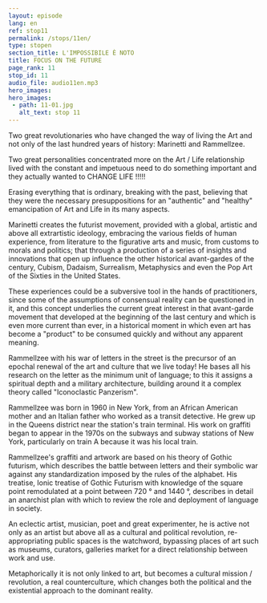 ```yaml
---
layout: episode
lang: en
ref: stop11
permalink: /stops/11en/
type: stopen
section_title: L'IMPOSSIBILE È NOTO
title: FOCUS ON THE FUTURE
page_rank: 11
stop_id: 11
audio_file: audio11en.mp3
hero_images:
hero_images:
 - path: 11-01.jpg
   alt_text: stop 11
---
```


Two great revolutionaries who have changed the way of living the Art and not only of the last hundred years of history: Marinetti and Rammellzee. 

Two great personalities concentrated more on the Art / Life relationship lived with the constant and impetuous need to do something important and they actually wanted to CHANGE LIFE !!!!!

Erasing everything that is ordinary, breaking with the past, believing that they were the necessary presuppositions for an "authentic" and "healthy" emancipation of Art and Life in its many aspects.

Marinetti creates the futurist movement, provided with a global, artistic and above all extrartistic ideology, embracing the various fields of human experience, from literature to the figurative arts and music, from customs to morals and politics; that through a production of a series of insights and innovations that open up influence the other historical avant-gardes of the century, Cubism, Dadaism, Surrealism, Metaphysics and even the Pop Art of the Sixties in the United States.

These experiences could be a subversive tool in the hands of practitioners, since some of the assumptions of consensual reality can be questioned in it, and this concept underlies the current great interest in that avant-garde movement that developed at the beginning of the last century and which is even more current than ever, in a historical moment in which even art has become a "product" to be consumed quickly and without any apparent meaning.

Rammellzee with his war of letters in the street is the precursor of an epochal renewal of the art and culture that we live today! He bases all his research on the letter as the minimum unit of language; to this it assigns a spiritual depth and a military architecture, building around it a complex theory called "Iconoclastic Panzerism".

Rammellzee was born in 1960 in New York, from an African American mother and an Italian father who worked as a transit detective. He grew up in the Queens district near the station's train terminal. His work on graffiti began to appear in the 1970s on the subways and subway stations of New York, particularly on train A because it was his local train.

Rammellzee's graffiti and artwork are based on his theory of Gothic futurism, which describes the battle between letters and their symbolic war against any standardization imposed by the rules of the alphabet. His treatise, Ionic treatise of Gothic Futurism with knowledge of the square point remodulated at a point between 720 ° and 1440 °, describes in detail an anarchist plan with which to review the role and deployment of language in society.

An eclectic artist, musician, poet and great experimenter, he is active not only as an artist but above all as a cultural and political revolution, re-appropriating public spaces is the watchword, bypassing places of art such as museums, curators, galleries market for a direct relationship between work and use.

Metaphorically it is not only linked to art, but becomes a cultural mission / revolution, a real counterculture, which changes both the political and the existential approach to the dominant reality.

